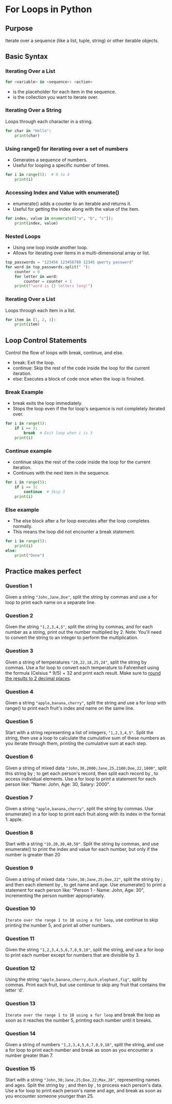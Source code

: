 # For Loops in Python

## Purpose

Iterate over a sequence (like a list, tuple, string) or other iterable objects.


## Basic Syntax

### Iterating Over a List

```python
for <variable> in <sequence>: <action>
```

- <variable> is the placeholder for each item in the sequence.
- <sequence> is the collection you want to iterate over.

### Iterating Over a String

Loops through each character in a string.


```python
for char in "Hello":
    print(char)
```

### Using range() for iterating over a set of numbers

* Generates a sequence of numbers.
* Useful for looping a specific number of times.

```python
for i in range(5):  # 0 to 4
    print(i)
```

### Accessing Index and Value with enumerate()

* enumerate() adds a counter to an iterable and returns it.
* Useful for getting the index along with the value of the item.


```python
for index, value in enumerate(["a", "b", "c"]):
    print(index, value)
```

### Nested Loops

* Using one loop inside another loop.
* Allows for iterating over items in a multi-dimensional array or list.

```python
top_passwords = "123456 123456789 12345 qwerty password"
for word in top_passwords.split(" "):
    counter = 0
    for letter in word:
        counter = counter + 1
    print(f"word is {} letters long!")
```

### Iterating Over a List

Loops through each item in a list.

```python
for item in [1, 2, 3]:
    print(item)
```

## Loop Control Statements

Control the flow of loops with break, continue, and else.


* break: Exit the loop.
* continue: Skip the rest of the code inside the loop for the current iteration.
* else: Executes a block of code once when the loop is finished.

### Break Example

* break exits the loop immediately.
* Stops the loop even if the for loop's sequence is not completely iterated over.

```python
for i in range(5):
    if i == 3:
        break  # Exit loop when i is 3
    print(i)
```

### Continue example

* continue skips the rest of the code inside the loop for the current iteration.
* Continues with the next item in the sequence.

```python
for i in range(5):
    if i == 3:
        continue  # Skip 3
    print(i)
```

### Else example

* The else block after a for loop executes after the loop completes normally.
* This means the loop did not encounter a break statement.

```python
for i in range(5):
    print(i)
else:
    print("Done")
```

## Practice makes perfect


### Question 1

Given a string `"John,Jane,Doe"`, split the string by commas and use a for loop to print each name on a separate line.

### Question 2

Given the string `"1,2,3,4,5"`, split the string by commas, and for each number as a string, print out the number multiplied by 2. Note: You'll need to convert the string to an integer to perform the multiplication.

### Question 3

Given a string of temperatures `"20,22,18,25,24"`, split the string by commas. Use a for loop to convert each temperature to Fahrenheit using the formula (Celsius * 9/5) + 32 and print each result. Make sure to [round the results to 2 decimal places](https://ioflood.com/blog/python-f-string/).

### Question 4


Given a string `"apple,banana,cherry"`, split the string and use a for loop with range() to print each fruit's index and name on the same line.


### Question 5

Start with a string representing a list of integers, `"1,2,3,4,5"`. Split the string, then use a loop to calculate the cumulative sum of these numbers as you iterate through them, printing the cumulative sum at each step.

### Question 6

Given a string of mixed data `"John,30,2000;Jane,25,2100;Doe,22,1800"`, split this string by ; to get each person's record, then split each record by , to access individual elements. Use a for loop to print a statement for each person like: "Name: John, Age: 30, Salary: 2000".

### Question 7

Given a string `"apple,banana,cherry"`, split the string by commas. Use enumerate() in a for loop to print each fruit along with its index in the format 1: apple.

### Question 8

Start with a string `"10,20,30,40,50"`. Split the string by commas, and use enumerate() to print the index and value for each number, but only if the number is greater than 20

### Question 9

Given a string of mixed data `"John,30;Jane,25;Doe,22"`, split the string by ; and then each element by , to get name and age. Use enumerate() to print a statement for each person like: "Person 1 - Name: John, Age: 30", incrementing the person number appropriately.

### Question 10

`Iterate over the range 1 to 10 using a for loop`, use continue to skip printing the number 5, and print all other numbers.

### Question 11

Given the string `"1,2,3,4,5,6,7,8,9,10"`, split the string, and use a for loop to print each number except for numbers that are divisible by 3.


### Question 12

Using the string `"apple,banana,cherry,duck,elephant,fig"`, split by commas. Print each fruit, but use continue to skip any fruit that contains the letter 'd'.


### Question 13

`Iterate over the range 1 to 10 using a for loop` and break the loop as soon as it reaches the number 5, printing each number until it breaks.


### Question 14

Given a string of numbers `"1,2,3,4,5,6,7,8,9,10"`, split the string, and use a for loop to print each number and break as soon as you encounter a number greater than 7.

### Question 15

Start with a string `"John,30;Jane,25;Doe,22;Max,28"`, representing names and ages. Split the string by ; and then by , to process each person's data. Use a for loop to print each person's name and age, and break as soon as you encounter someone younger than 25.